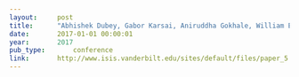```yaml
---
layout:     post
title:      "Abhishek Dubey, Gabor Karsai, Aniruddha Gokhale, William Emfinger, and Pranav Kumar. Drems-os: an operating system for managed distributed real-time embedded systems. In Space Mission Challenges for Information Technology (SMC-IT). 2017."
date:       2017-01-01 00:00:01
year:       2017
pub_type:       conference
link:       http://www.isis.vanderbilt.edu/sites/default/files/paper_5.pdf
---
```

